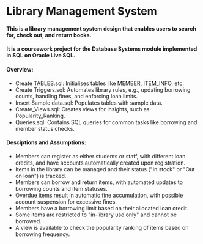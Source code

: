 # Library Management System

#### This is a library management system design that enables users to search for, check out, and return books.

#### It is a coursework project for the Database Systems module implemented in SQL on Oracle Live SQL. 
#### Overview:
- Create TABLES.sql: Initialises tables like MEMBER, ITEM_INFO, etc.
- Create Triggers.sql: Automates library rules, e.g., updating borrowing counts, handling fines, and enforcing loan limits.
- Insert Sample data.sql: Populates tables with sample data.
- Create_Views.sql: Creates views for insights, such as Popularity_Ranking.
- Queries.sql: Contains SQL queries for common tasks like borrowing and member status checks.
#### Desciptions and Assumptions:
- Members can register as either students or staff, with different loan credits, and have accounts automatically created upon registration.
- Items in the library can be managed and their status ("In stock" or "Out on loan") is tracked.
- Members can borrow and return items, with automated updates to borrowing counts and item statuses.
- Overdue items result in automatic fine accumulation, with possible account suspension for excessive fines.
- Members have a borrowing limit based on their allocated loan credit.
- Some items are restricted to "in-library use only" and cannot be borrowed.
- A view is available to check the popularity ranking of items based on borrowing frequency.